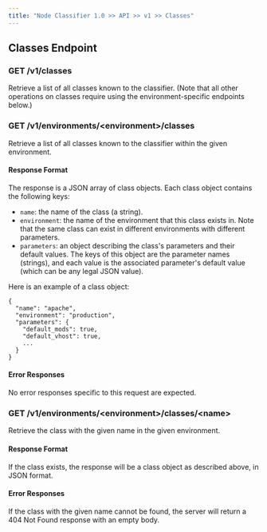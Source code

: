 ```yaml
---
title: "Node Classifier 1.0 >> API >> v1 >> Classes"
---
```


## Classes Endpoint

### GET /v1/classes

Retrieve a list of all classes known to the classifier. (Note that all
other operations on classes require using the environment-specific
endpoints below.)

### GET /v1/environments/\<environment\>/classes

Retrieve a list of all classes known to the classifier within the given
environment.

#### Response Format

The response is a JSON array of class objects.
Each class object contains the following keys:

* `name`: the name of the class (a string).
* `environment`: the name of the environment that this class exists in.
                 Note that the same class can exist in different environments with different parameters.
* `parameters`: an object describing the class's parameters and their default values.
                The keys of this object are the parameter names (strings), and each value is the associated parameter's default value (which can be any legal JSON value).

Here is an example of a class object:

    {
      "name": "apache",
      "environment": "production",
      "parameters": {
        "default_mods": true,
        "default_vhost": true,
        ...
      }
    }

#### Error Responses

No error responses specific to this request are expected.

### GET /v1/environments/\<environment\>/classes/\<name\>

Retrieve the class with the given name in the given environment.

#### Response Format

If the class exists, the response will be a class object as described above, in JSON format.

#### Error Responses

If the class with the given name cannot be found, the server will return a 404 Not Found response with an empty body.

